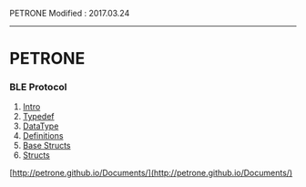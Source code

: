 PETRONE
Modified : 2017.03.24

---

# PETRONE


### BLE Protocol
1. [Intro](ble_protocol_intro.md)
2. [Typedef](ble_protocol_typedef.md)
3. [DataType](ble_protocol_datatype.md)
4. [Definitions](ble_protocol_definitions.md)
5. [Base Structs](ble_protocol_base_structs.md)
6. [Structs](ble_protocol_structs.md)



[http://petrone.github.io/Documents/](http://petrone.github.io/Documents/)
